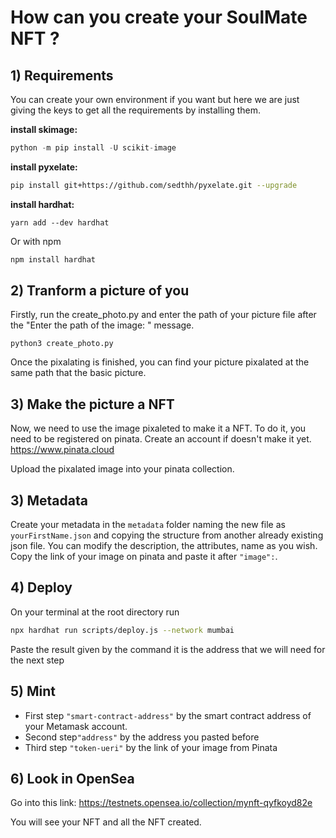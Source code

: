 # How can you create your SoulMate NFT ?

## 1) Requirements

You can create your own environment if you want but here we are just giving the keys to get all the requirements by installing them.

**install skimage:**  

```jsx
python -m pip install -U scikit-image
```

**install pyxelate:**  

```sh
pip install git+https://github.com/sedthh/pyxelate.git --upgrade
```
**install hardhat:**  

```jsxs
yarn add --dev hardhat
```

Or  with npm 

```jsx
npm install hardhat 
```

## 2) Tranform a picture of you

Firstly, run the create_photo.py and enter the path of your picture file after the "Enter the path of the image: " message.
```jsxs
python3 create_photo.py
```

Once the pixalating is finished, you can find your picture pixalated at the same path that the basic picture.

## 3) Make the picture a NFT

Now, we need to use the image pixaleted to make it a NFT. To do it, you need to be registered on pinata. Create an account if 
doesn't make it yet. https://www.pinata.cloud

Upload the pixalated image into your pinata collection.

## 3) Metadata

Create your metadata in the ```metadata``` folder naming the new file as ```yourFirstName.json``` and copying the structure from another already existing json file. You can modify the description, the attributes, name as you wish. Copy the link of your image on pinata and paste it after ```"image":```. 

## 4) Deploy

On your terminal at the root directory run 

```sh
npx hardhat run scripts/deploy.js --network mumbai
```
Paste the result given by the command it is the address that we will need for the next step

## 5) Mint 

- First step ```"smart-contract-address"``` by the smart contract address of your Metamask account.
- Second step```"address"``` by the address you pasted before
- Third step ```"token-ueri"``` by the link of your image from Pinata

## 6) Look in OpenSea
Go into this link: 
https://testnets.opensea.io/collection/mynft-qyfkoyd82e

You will see your NFT and all the NFT created.
